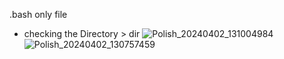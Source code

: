 .bash only file
* checking the Directory > dir
![Polish_20240402_131004984](https://github.com/Mr-Banana-2045/Server-terminal/assets/109140672/056a9bde-a0c3-4bf8-bee4-368164ec67e6)
![Polish_20240402_130757459](https://github.com/Mr-Banana-2045/Server-terminal/assets/109140672/bc3b622f-edc9-40e2-a128-fec04b8ba647)
